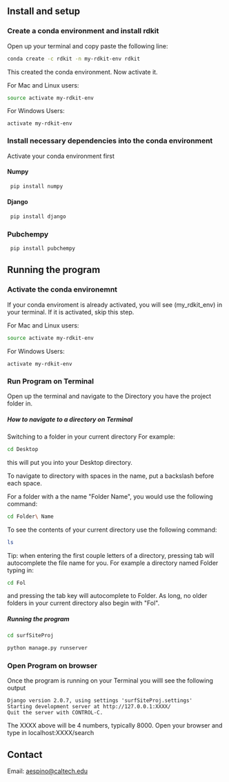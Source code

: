 
##  Install and setup 

### Create a conda environment and install rdkit 


Open up your terminal and copy paste the following line: 
```bash
conda create -c rdkit -n my-rdkit-env rdkit
```

This created the conda environment. Now activate it.

For Mac and Linux users:
```bash
source activate my-rdkit-env
```

For Windows Users: 
```
activate my-rdkit-env
```

### Install necessary dependencies into the conda environment
Activate your conda environment first 
#### Numpy
```bash 
 pip install numpy
```

#### Django
```bash 
 pip install django
```

### Pubchempy 
```bash 
 pip install pubchempy
```


## Running the program 

### Activate the conda environemnt
If your conda enviroment is already activated, you will see (my_rdkit_env) in your terminal. If it is activated, skip this step.

For Mac and Linux users:
```bash
source activate my-rdkit-env
```

For Windows Users: 
```
activate my-rdkit-env
```

### Run Program on Terminal 
Open up the terminal and navigate to the Directory you have the project folder in.

##### How to navigate to a directory on Terminal 

Switching to a folder in your current directory
For example: 
```bash
cd Desktop 
```
this will put you into your Desktop directory. 

To navigate to directory with spaces in the name, put a backslash before each space.

For a folder with a the name "Folder Name", you would use the following command:
```bash
cd Folder\ Name
```

To see the contents of your current directory use the following command:
```bash
ls 
```
Tip: when entering the first couple letters of a directory, pressing tab will autocomplete the file name for you.
For example a directory named Folder typing in:
``` bash
cd Fol 
```
and pressing the tab key will autocomplete to Folder. As long, no older folders in your current directory also begin with "Fol".

##### Running the program

```bash
cd surfSiteProj
```
```bash
python manage.py runserver
```

### Open Program on browser

Once the program is running on your Terminal you willl see the following output 

```
Django version 2.0.7, using settings 'surfSiteProj.settings'
Starting development server at http://127.0.0.1:XXXX/
Quit the server with CONTROL-C.
```

The XXXX above will be 4 numbers, typically 8000. Open your browser and type in
localhost:XXXX/search

## Contact

Email: aespino@caltech.edu
